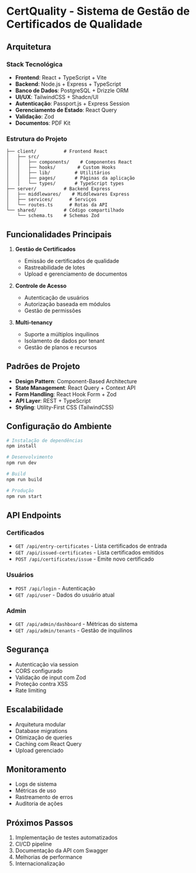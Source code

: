 
# CertQuality - Sistema de Gestão de Certificados de Qualidade

## Arquitetura

### Stack Tecnológica
- **Frontend**: React + TypeScript + Vite
- **Backend**: Node.js + Express + TypeScript
- **Banco de Dados**: PostgreSQL + Drizzle ORM
- **UI/UX**: TailwindCSS + Shadcn/UI
- **Autenticação**: Passport.js + Express Session
- **Gerenciamento de Estado**: React Query
- **Validação**: Zod
- **Documentos**: PDF Kit

### Estrutura do Projeto
```
├── client/          # Frontend React
│   ├── src/
│   │   ├── components/    # Componentes React
│   │   ├── hooks/        # Custom Hooks
│   │   ├── lib/         # Utilitários
│   │   ├── pages/       # Páginas da aplicação
│   │   └── types/       # TypeScript types
├── server/          # Backend Express
│   ├── middlewares/    # Middlewares Express
│   ├── services/      # Serviços
│   └── routes.ts      # Rotas da API
└── shared/          # Código compartilhado
    └── schema.ts    # Schemas Zod
```

## Funcionalidades Principais

1. **Gestão de Certificados**
   - Emissão de certificados de qualidade
   - Rastreabilidade de lotes
   - Upload e gerenciamento de documentos

2. **Controle de Acesso**
   - Autenticação de usuários
   - Autorização baseada em módulos
   - Gestão de permissões

3. **Multi-tenancy**
   - Suporte a múltiplos inquilinos
   - Isolamento de dados por tenant
   - Gestão de planos e recursos

## Padrões de Projeto

- **Design Pattern**: Component-Based Architecture
- **State Management**: React Query + Context API
- **Form Handling**: React Hook Form + Zod
- **API Layer**: REST + TypeScript
- **Styling**: Utility-First CSS (TailwindCSS)

## Configuração do Ambiente

```bash
# Instalação de dependências
npm install

# Desenvolvimento
npm run dev

# Build
npm run build

# Produção
npm run start
```

## API Endpoints

### Certificados
- `GET /api/entry-certificates` - Lista certificados de entrada
- `GET /api/issued-certificates` - Lista certificados emitidos
- `POST /api/certificates/issue` - Emite novo certificado

### Usuários
- `POST /api/login` - Autenticação
- `GET /api/user` - Dados do usuário atual

### Admin
- `GET /api/admin/dashboard` - Métricas do sistema
- `GET /api/admin/tenants` - Gestão de inquilinos

## Segurança

- Autenticação via session
- CORS configurado
- Validação de input com Zod
- Proteção contra XSS
- Rate limiting

## Escalabilidade

- Arquitetura modular
- Database migrations
- Otimização de queries
- Caching com React Query
- Upload gerenciado

## Monitoramento

- Logs de sistema
- Métricas de uso
- Rastreamento de erros
- Auditoria de ações

## Próximos Passos

1. Implementação de testes automatizados
2. CI/CD pipeline
3. Documentação da API com Swagger
4. Melhorias de performance
5. Internacionalização
